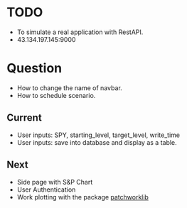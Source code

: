 # TODO
- To simulate a real application with RestAPI.
- 43.134.197.145:9000

# Question
- How to change the name of navbar.
- How to schedule scenario.

## Current
- User inputs: SPY, starting_level, target_level, write_time
- User inputs: save into database and display as a table.

## Next
- Side page with S&P Chart
- User Authentication
- Work plotting with the package [patchworklib](https://python.plainenglish.io/a-subplot-manager-for-intuitive-layout-in-matplotlib-bd037fe967f4)